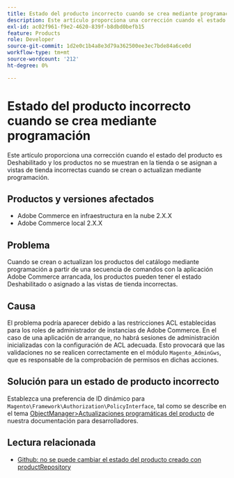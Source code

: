 ```yaml
---
title: Estado del producto incorrecto cuando se crea mediante programación
description: Este artículo proporciona una corrección cuando el estado del producto es Deshabilitado y los productos no se muestran en la tienda o se asignan a vistas de tienda incorrectas cuando se crean o actualizan mediante programación.
exl-id: ac02f961-f9e2-4620-839f-b8dbd0befb15
feature: Products
role: Developer
source-git-commit: 1d2e0c1b4a8e3d79a362500ee3ec7bde84a6ce0d
workflow-type: tm+mt
source-wordcount: '212'
ht-degree: 0%

---
```


# Estado del producto incorrecto cuando se crea mediante programación

Este artículo proporciona una corrección cuando el estado del producto es Deshabilitado y los productos no se muestran en la tienda o se asignan a vistas de tienda incorrectas cuando se crean o actualizan mediante programación.

## Productos y versiones afectados

* Adobe Commerce en infraestructura en la nube 2.X.X
* Adobe Commerce local 2.X.X

## Problema

Cuando se crean o actualizan los productos del catálogo mediante programación a partir de una secuencia de comandos con la aplicación Adobe Commerce arrancada, los productos pueden tener el estado Deshabilitado o asignado a las vistas de tienda incorrectas.

## Causa

El problema podría aparecer debido a las restricciones ACL establecidas para los roles de administrador de instancias de Adobe Commerce. En el caso de una aplicación de arranque, no habrá sesiones de administración inicializadas con la configuración de ACL adecuada. Esto provocará que las validaciones no se realicen correctamente en el módulo `Magento_AdminGws`, que es responsable de la comprobación de permisos en dichas acciones.

## Solución para un estado de producto incorrecto

Establezca una preferencia de ID dinámico para `Magento\Framework\Authorization\PolicyInterface`, tal como se describe en el tema [ObjectManager>Actualizaciones programáticas del producto](https://devdocs.magento.com/guides/v2.3/extension-dev-guide/object-manager.html#programmatic-product-updates) de nuestra documentación para desarrolladores.

## Lectura relacionada

* [Github: no se puede cambiar el estado del producto creado con productRepository](https://github.com/magento/magento2/issues/5664)
